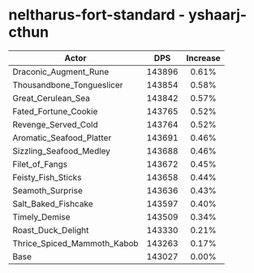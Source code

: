 # neltharus-fort-standard - yshaarj-cthun
| Actor | DPS | Increase |
|---|:---:|:---:|
|Draconic_Augment_Rune|143896|0.61%|
|Thousandbone_Tongueslicer|143854|0.58%|
|Great_Cerulean_Sea|143842|0.57%|
|Fated_Fortune_Cookie|143765|0.52%|
|Revenge_Served_Cold|143764|0.52%|
|Aromatic_Seafood_Platter|143691|0.46%|
|Sizzling_Seafood_Medley|143688|0.46%|
|Filet_of_Fangs|143672|0.45%|
|Feisty_Fish_Sticks|143658|0.44%|
|Seamoth_Surprise|143636|0.43%|
|Salt_Baked_Fishcake|143597|0.40%|
|Timely_Demise|143509|0.34%|
|Roast_Duck_Delight|143330|0.21%|
|Thrice_Spiced_Mammoth_Kabob|143263|0.17%|
|Base|143027|0.00%|
